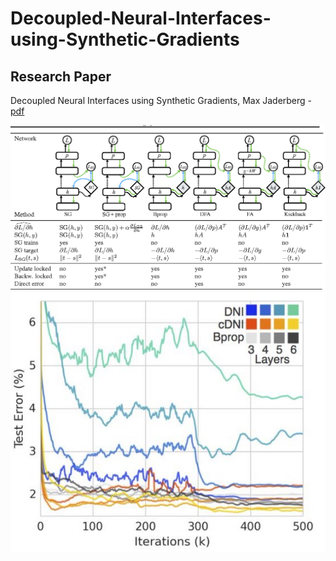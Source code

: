 # Decoupled-Neural-Interfaces-using-Synthetic-Gradients

## Research Paper

Decoupled Neural Interfaces using Synthetic Gradients, Max Jaderberg - [pdf](https://arxiv.org/pdf/1608.05343.pdf)

![alt text](img.png)
![alt text](conv.jpg)
